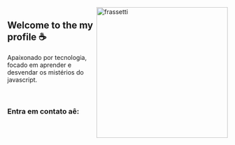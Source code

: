 <img src="https://image.spreadshirtmedia.net/image-server/v1/designs/176524144,width=178,height=178.png" width="300px" min-width="300px" max-width="300px" align="right" alt="frassetti ">

<h2>Welcome to the my profile ☕</h2>

<p>Apaixonado por tecnologia, focado em aprender e desvendar os mistérios do javascript.</p>

</br>

<h3>Entra em contato aê:</h3> 

<div align="left">
  <a href="https://t.me/frassettijs" alt="Telegram">

  </a>
</div>
